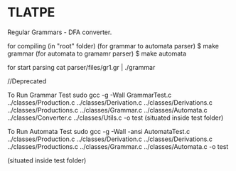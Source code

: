 TLATPE
======

Regular Grammars - DFA converter.


for compiling (in "root" folder)
	(for grammar to automata parser)	$ make grammar 
	(for automata to gramamr parser)    $ make automata


for start parsing
	cat parser/files/gr1.gr | ./grammar



//Deprecated


To Run Grammar Test
 sudo gcc -g -Wall  GrammarTest.c ../classes/Production.c ../classes/Derivation.c ../classes/Derivations.c ../classes/Productions.c ../classes/Grammar.c ../classes/Automata.c ../classes/Converter.c ../classes/Utils.c -o test
(situated inside test folder)

To Run Automata Test
sudo gcc -g -Wall -ansi AutomataTest.c ../classes/Production.c ../classes/Derivation.c ../classes/Derivations.c ../classes/Productions.c ../classes/Grammar.c ../classes/Automata.c -o test

(situated inside test folder)
